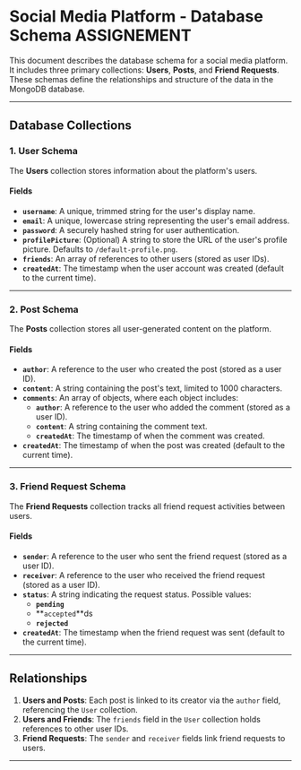 # **Social Media Platform - Database Schema ASSIGNEMENT**

This document describes the database schema for a social media platform. It includes three primary collections: **Users**, **Posts**, and **Friend Requests**. These schemas define the relationships and structure of the data in the MongoDB database.

---

## **Database Collections**

### **1. User Schema**
The **Users** collection stores information about the platform's users.

#### **Fields**
- **`username`**: A unique, trimmed string for the user's display name.
- **`email`**: A unique, lowercase string representing the user's email address.
- **`password`**: A securely hashed string for user authentication.
- **`profilePicture`**: (Optional) A string to store the URL of the user's profile picture. Defaults to `/default-profile.png`.
- **`friends`**: An array of references to other users (stored as user IDs).
- **`createdAt`**: The timestamp when the user account was created (default to the current time).

---

### **2. Post Schema**
The **Posts** collection stores all user-generated content on the platform.

#### **Fields**
- **`author`**: A reference to the user who created the post (stored as a user ID).
- **`content`**: A string containing the post's text, limited to 1000 characters.
- **`comments`**: An array of objects, where each object includes:
  - **`author`**: A reference to the user who added the comment (stored as a user ID).
  - **`content`**: A string containing the comment text.
  - **`createdAt`**: The timestamp of when the comment was created.
- **`createdAt`**: The timestamp of when the post was created (default to the current time).

---

### **3. Friend Request Schema**
The **Friend Requests** collection tracks all friend request activities between users.

#### **Fields**
- **`sender`**: A reference to the user who sent the friend request (stored as a user ID).
- **`receiver`**: A reference to the user who received the friend request (stored as a user ID).
- **`status`**: A string indicating the request status. Possible values:
  - **`pending`**
  - **`accepted`**ds
  - **`rejected`**
- **`createdAt`**: The timestamp when the friend request was sent (default to the current time).

---

## **Relationships**

1. **Users and Posts**: Each post is linked to its creator via the `author` field, referencing the `User` collection.
2. **Users and Friends**: The `friends` field in the `User` collection holds references to other user IDs.
3. **Friend Requests**: The `sender` and `receiver` fields link friend requests to users.

---

